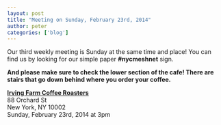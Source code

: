 ```yaml
---
layout: post
title: "Meeting on Sunday, February 23rd, 2014"
author: peter
categories: ['blog']
---
```


Our third weekly meeting is Sunday at the same time and place! You can find us by looking for our simple paper __#nycmeshnet__ sign.

__And please make sure to check the lower section of the cafe! There are stairs that go down behind where you order your coffee.__


__[Irving Farm Coffee Roasters](https://www.google.com/maps/place/Irving+Farm+Coffee+Roasters/@40.7179886,-73.9902479,17z/data=!3m1!4b1!4m2!3m1!1s0x89c259873f0067c1:0x5aede67045aa029f)__<br>
88 Orchard St<br>
New York, NY 10002<br>
Sunday, February 23rd, 2014 at 3pm
